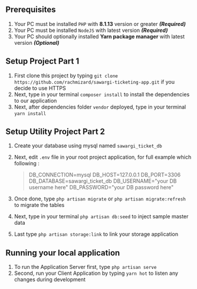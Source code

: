## Prerequisites

1. Your PC must be installed `PHP` with **8.1.13** version or greater **_(Required)_**
2. Your PC must be installed `NodeJS` with latest version **_(Required)_**
3. Your PC should optionally installed **Yarn package manager** with latest version **_(Optional)_**

## Setup Project Part 1

1. First clone this project by typing `git clone https://github.com/rachmizard/sawargi-ticketing-app.git` if you decide to use HTTPS
2. Next, type in your terminal `composer install` to install the dependencies to our application
3. Next, after dependencies folder `vendor` deployed, type in your terminal `yarn install`

## Setup Utility Project Part 2

1. Create your database using mysql named `sawargi_ticket_db`
2. Next, edit `.env` file in your root project application, for full example which following :

    > DB_CONNECTION=mysql
    > DB_HOST=127.0.0.1
    > DB_PORT=3306
    > DB_DATABASE=sawargi_ticket_db
    > DB_USERNAME="your DB username here"
    > DB_PASSWORD="your DB password here"

3. Once done, type `php artisan migrate` or `php artisan migrate:refresh` to migrate the tables
4. Next, type in your terminal `php artisan db:seed` to inject sample master data
5. Last type `php artisan storage:link` to link your storage application

## Running your local application

1. To run the Application Server first, type `php artisan serve`
2. Second, run your Client Application by typing `yarn hot` to listen any changes during development
